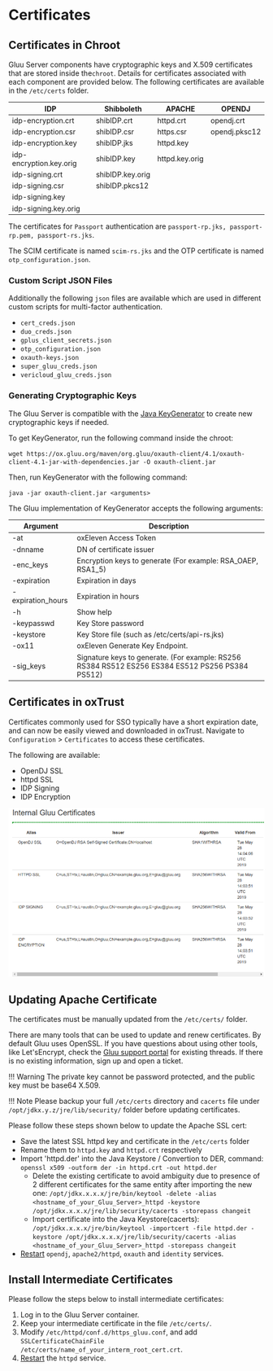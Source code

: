 # Certificates 

## Certificates in Chroot

Gluu Server components have cryptographic keys and X.509 certificates that are stored inside the`chroot`. Details for certificates associated with each component are provided below. The following certificates are available in the `/etc/certs` folder.

|IDP		                  |Shibboleth	       |APACHE		       |OPENDJ         |
|---------------        |---------------   |---------------|---------------  |
|idp-encryption.crt    	|shibIDP.crt	      |httpd.crt	     |opendj.crt	   |
|idp-encryption.csr    	|shibIDP.csr	      |https.csr	     |opendj.pksc12	   |
|idp-encryption.key 	   |shibIDP.jks	      |httpd.key      |               |
|idp-encryption.key.orig|shibIDP.key	      |httpd.key.orig |             |
|idp-signing.crt	       |shibIDP.key.orig  |		             |	            |
|idp-signing.csr       	|shibIDP.pkcs12  	 |               |		           |
|idp-signing.key        |                  |               |             |
|idp-signing.key.orig   |                  |               |             |

The certificates for `Passport` authentication are `passport-rp.jks, passport-rp.pem, passport-rs.jks`. 

The SCIM certificate is named `scim-rs.jks` and the OTP certificate is named `otp_configuration.json`.

### Custom Script JSON Files

Additionally the following `json` files are available which are used in different custom scripts for multi-factor authentication.
 
* `cert_creds.json`    
* `duo_creds.json`    
* `gplus_client_secrets.json`     
* `otp_configuration.json`    
* `oxauth-keys.json`     
* `super_gluu_creds.json`  
* `vericloud_gluu_creds.json`

### Generating Cryptographic Keys

The Gluu Server is compatible with the [Java KeyGenerator](https://docs.oracle.com/javase/7/docs/api/javax/crypto/KeyGenerator.html) to create new cryptographic keys if needed.

To get KeyGenerator, run the following command inside the chroot:

```
wget https://ox.gluu.org/maven/org.gluu/oxauth-client/4.1/oxauth-client-4.1-jar-with-dependencies.jar -O oxauth-client.jar
```

Then, run KeyGenerator with the following command:

```
java -jar oxauth-client.jar <arguments>
```

The Gluu implementation of KeyGenerator accepts the following arguments:

| Argument | Description |
| --- | --- |
| -at <arg> | oxEleven Access Token |
| -dnname <arg> | DN of certificate issuer |
| -enc_keys <arg> | Encryption keys to generate (For example: RSA_OAEP, RSA1_5) |
| -expiration <arg> | Expiration in days |
| -expiration_hours <arg> | Expiration in hours |
| -h | Show help |
| -keypasswd <arg> | Key Store password |
| -keystore <arg> | Key Store file (such as /etc/certs/api-rs.jks)|
| -ox11 <arg> | oxEleven Generate Key Endpoint. |
| -sig_keys <arg> | Signature keys to generate. (For example: RS256 RS384 RS512 ES256 ES384 ES512 PS256 PS384 PS512) |

## Certificates in oxTrust

Certificates commonly used for SSO typically have a short expiration date, and can now be easily viewed and downloaded in oxTrust. Navigate to `Configuration` > `Certificates` to access these certificates. 

The following are available:

- OpenDJ SSL   
- httpd SSL   
- IDP Signing   
- IDP Encryption   

![Example Certs in oxTrust](../img/admin-guide/oxtrust-certs.png)

## Updating Apache Certificate

The certificates must be manually updated from the `/etc/certs/` folder. 
    
There are many tools that can be used to update and renew certificates. By default Gluu uses OpenSSL. If you have questions about using other tools, like Let'sEncrypt, check the [Gluu support portal](http://support.gluu.org) for existing threads. If there is no existing information, sign up and open a ticket. 

!!! Warning
    The private key cannot be password protected, and the public key must be base64 X.509. 

!!! Note
    Please backup your full `/etc/certs` directory and `cacerts` file under `/opt/jdkx.y.z/jre/lib/security/` folder before updating certificates.

Please follow these steps shown below to update the Apache SSL cert:

- Save the latest SSL httpd key and certificate in the `/etc/certs` folder
- Rename them to `httpd.key` and `httpd.crt` respectively
- Import 'httpd.der' into the Java Keystore
/ Convertion to DER, command:<br/> `openssl x509 -outform der -in httpd.crt -out httpd.der`
    - Delete the existing certificate to avoid ambiguity due to presence of 2 different certificates for the same entity after importing the new one: 
    `/opt/jdkx.x.x.x/jre/bin/keytool -delete -alias <hostname_of_your_Gluu_Server>_httpd -keystore /opt/jdkx.x.x.x/jre/lib/security/cacerts -storepass changeit`
    - Import certificate into the Java Keystore(cacerts):
    `/opt/jdkx.x.x.x/jre/bin/keytool -importcert -file httpd.der -keystore /opt/jdkx.x.x.x/jre/lib/security/cacerts -alias <hostname_of_your_Gluu_Server>_httpd -storepass changeit`
- [Restart](../operation/services.md#restart) `opendj`, `apache2/httpd`, `oxauth` and `identity` services.

## Install Intermediate Certificates
Please follow the steps below to install intermediate certificates:

1. Log in to the Gluu Server container.
2. Keep your intermediate certificate in the file `/etc/certs/`.
3. Modify `/etc/httpd/conf.d/https_gluu.conf`, and add  
  `SSLCertificateChainFile /etc/certs/name_of_your_interm_root_cert.crt`.
4. [Restart](../operation/services.md#restart) the `httpd` service.
